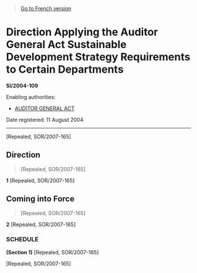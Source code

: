 > [Go to French version](/fr/Règlements/Textes%20réglementaires/2004/109.md)

# Direction Applying the Auditor General Act Sustainable Development Strategy Requirements to Certain Departments

**SI/2004-109**

Enabling authorities: 
- [AUDITOR GENERAL ACT](/en/Acts/Revised%20Statutes%20of%20Canada/A/A-17.md)

Date registered: 11 August 2004

----------


[Repealed, SOR/2007-165]



## Direction
> [Repealed, SOR/2007-165]



**1** [Repealed, SOR/2007-165]




## Coming into Force
> [Repealed, SOR/2007-165]



**2** [Repealed, SOR/2007-165]




### **SCHEDULE** 
**(Section 1)**
[Repealed, SOR/2007-165]


[Repealed, SOR/2007-165]


